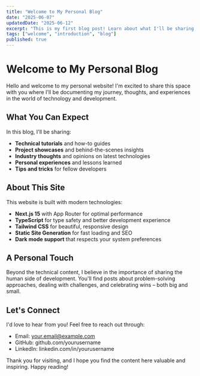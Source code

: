 ```yaml
---
title: "Welcome to My Personal Blog"
date: "2025-06-07"
updatedDate: "2025-06-12"
excerpt: "This is my first blog post! Learn about what I'll be sharing here and what you can expect from this blog."
tags: ["welcome", "introduction", "blog"]
published: true
---
```


# Welcome to My Personal Blog

Hello and welcome to my personal website! I'm excited to share this space with you where I'll be documenting my journey, thoughts, and experiences in the world of technology and development.

## What You Can Expect

In this blog, I'll be sharing:

- **Technical tutorials** and how-to guides
- **Project showcases** and behind-the-scenes insights
- **Industry thoughts** and opinions on latest technologies
- **Personal experiences** and lessons learned
- **Tips and tricks** for fellow developers

## About This Site

This website is built with modern technologies:

- **Next.js 15** with App Router for optimal performance
- **TypeScript** for type safety and better development experience
- **Tailwind CSS** for beautiful, responsive design
- **Static Site Generation** for fast loading and SEO
- **Dark mode support** that respects your system preferences

## A Personal Touch

Beyond the technical content, I believe in the importance of sharing the human side of development. You'll find posts about problem-solving approaches, dealing with challenges, and celebrating wins – both big and small.

## Let's Connect

I'd love to hear from you! Feel free to reach out through:

- Email: your.email@example.com
- GitHub: github.com/yourusername
- LinkedIn: linkedin.com/in/yourusername

Thank you for visiting, and I hope you find the content here valuable and inspiring. Happy reading!